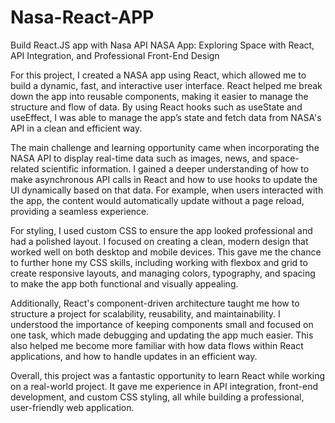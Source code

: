# Nasa-React-APP
 Build React.JS app with Nasa API
 NASA App: Exploring Space with React, API Integration, and Professional Front-End Design

For this project, I created a NASA app using React, which allowed me to build a dynamic, fast, and interactive user interface. React helped me break down the app into reusable components, making it easier to manage the structure and flow of data. By using React hooks such as useState and useEffect, I was able to manage the app’s state and fetch data from NASA's API in a clean and efficient way.

The main challenge and learning opportunity came when incorporating the NASA API to display real-time data such as images, news, and space-related scientific information. I gained a deeper understanding of how to make asynchronous API calls in React and how to use hooks to update the UI dynamically based on that data. For example, when users interacted with the app, the content would automatically update without a page reload, providing a seamless experience.

For styling, I used custom CSS to ensure the app looked professional and had a polished layout. I focused on creating a clean, modern design that worked well on both desktop and mobile devices. This gave me the chance to further hone my CSS skills, including working with flexbox and grid to create responsive layouts, and managing colors, typography, and spacing to make the app both functional and visually appealing.

Additionally, React's component-driven architecture taught me how to structure a project for scalability, reusability, and maintainability. I understood the importance of keeping components small and focused on one task, which made debugging and updating the app much easier. This also helped me become more familiar with how data flows within React applications, and how to handle updates in an efficient way.

Overall, this project was a fantastic opportunity to learn React while working on a real-world project. It gave me experience in API integration, front-end development, and custom CSS styling, all while building a professional, user-friendly web application.
